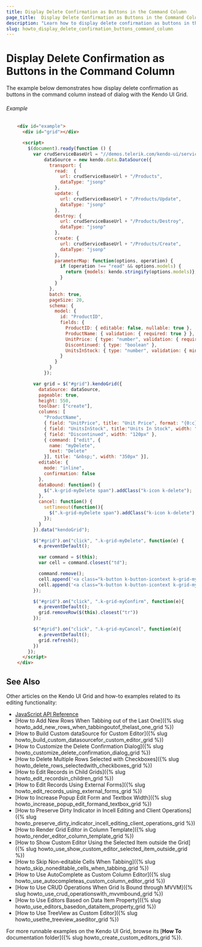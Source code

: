 ```yaml
---
title: Display Delete Confirmation as Buttons in the Command Column
page_title:  Display Delete Confirmation as Buttons in the Command Column | Kendo UI Grid
description: "Learn how to display delete confirmation as buttons in the command column instead of dialog."
slug: howto_display_delete_confirmation_buttons_command_column
---
```


# Display Delete Confirmation as Buttons in the Command Column

The example below demonstrates how display delete confirmation as buttons in the command column instead of dialog with the Kendo UI Grid.

###### Example

```html
    <div id="example">
      <div id="grid"></div>

      <script>
        $(document).ready(function () {
          var crudServiceBaseUrl = "//demos.telerik.com/kendo-ui/service",
              dataSource = new kendo.data.DataSource({
                transport: {
                  read:  {
                    url: crudServiceBaseUrl + "/Products",
                    dataType: "jsonp"
                  },
                  update: {
                    url: crudServiceBaseUrl + "/Products/Update",
                    dataType: "jsonp"
                  },
                  destroy: {
                    url: crudServiceBaseUrl + "/Products/Destroy",
                    dataType: "jsonp"
                  },
                  create: {
                    url: crudServiceBaseUrl + "/Products/Create",
                    dataType: "jsonp"
                  },
                  parameterMap: function(options, operation) {
                    if (operation !== "read" && options.models) {
                      return {models: kendo.stringify(options.models)};
                    }
                  }
                },
                batch: true,
                pageSize: 20,
                schema: {
                  model: {
                    id: "ProductID",
                    fields: {
                      ProductID: { editable: false, nullable: true },
                      ProductName: { validation: { required: true } },
                      UnitPrice: { type: "number", validation: { required: true, min: 1} },
                      Discontinued: { type: "boolean" },
                      UnitsInStock: { type: "number", validation: { min: 0, required: true } }
                    }
                  }
                }
              });

          var grid = $("#grid").kendoGrid({
            dataSource: dataSource,
            pageable: true,
            height: 550,
            toolbar: ["create"],
            columns: [
              "ProductName",
              { field: "UnitPrice", title: "Unit Price", format: "{0:c}", width: "120px" },
              { field: "UnitsInStock", title:"Units In Stock", width: "120px" },
              { field: "Discontinued", width: "120px" },
              { command: ["edit", {
                name: "myDelete",
                text: "Delete"
              }], title: "&nbsp;", width: "350px" }],
            editable: {
              mode: "inline",
              confirmation: false
            },
            dataBound: function() {
              $(".k-grid-myDelete span").addClass("k-icon k-delete");
            },
            cancel: function() {
              setTimeout(function(){
                $(".k-grid-myDelete span").addClass("k-icon k-delete");
              });
            }
          }).data("kendoGrid");

          $("#grid").on("click", ".k-grid-myDelete", function(e) {
            e.preventDefault();

            var command = $(this);
            var cell = command.closest("td");

            command.remove();
            cell.append('<a class="k-button k-button-icontext k-grid-myConfirm" href="#"><span class="k-icon k-update"></span>Confirm</a>');
            cell.append('<a class="k-button k-button-icontext k-grid-myCancel" href="#"><span class="k-icon k-cancel"></span>Cancel</a>');
          });

          $("#grid").on("click", ".k-grid-myConfirm", function(e){
            e.preventDefault();
            grid.removeRow($(this).closest("tr"))
          });

          $("#grid").on("click", ".k-grid-myCancel", function(e){
            e.preventDefault();
            grid.refresh();
          })
        });
      </script>
    </div>
```

## See Also

Other articles on the Kendo UI Grid and how-to examples related to its editing functionality:

* [JavaScript API Reference](/api/javascript/ui/grid)
* [How to Add New Rows When Tabbing out of the Last One]({% slug howto_add_new_rows_when_tabbingoutof_thelast_one_grid %})
* [How to Build Custom dataSource for Custom Editor]({% slug howto_build_custom_datasourcefor_custom_editor_grid %})
* [How to Customize the Delete Confirmation Dialog]({% slug howto_customize_delete_confirmation_dialog_grid %})
* [How to Delete Multiple Rows Selected with Checkboxes]({% slug howto_delete_rows_selectedwith_checkboxes_grid %})
* [How to Edit Records in Child Grids]({% slug howto_edit_recordsin_children_grid %})
* [How to Edit Records Using External Forms]({% slug howto_edit_records_using_external_forms_grid %})
* [How to Increase Popup Edit Form and Textbox Width]({% slug howto_increase_popup_edit_formand_textbox_grid %})
* [How to Preserve Dirty Indicator in Incell Editing and Client Operations]({% slug howto_preserve_dirty_indicator_incell_editing_client_operations_grid %})
* [How to Render Grid Editor in Column Template]({% slug howto_render_editor_column_template_grid %})
* [How to Show Custom Editor Using the Selected Item outside the Grid]({% slug howto_use_show_custom_editor_selected_item_outside_grid %})
* [How to Skip Non-editable Cells When Tabbing]({% slug howto_skip_noneditable_cells_when_tabbing_grid %})
* [How to Use AutoComplete as Custom Column Editor]({% slug howto_use_autocompleteas_custom_column_editor_grid %})
* [How to Use CRUD Operations When Grid Is Bound through MVVM]({% slug howto_use_crud_operationswith_mvvmbound_grid %})
* [How to Use Editors Based on Data Item Property]({% slug howto_use_editors_basedon_dataitem_property_grid %})
* [How to Use TreeView as Custom Editor]({% slug howto_usethe_treeview_aseditor_grid %})

For more runnable examples on the Kendo UI Grid, browse its [**How To** documentation folder]({% slug howto_create_custom_editors_grid %}).
